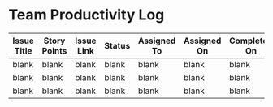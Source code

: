 # Team Productivity Log

| Issue Title | Story Points | Issue Link | Status | Assigned To | Assigned On | Completed On | Category | Status Notes |
| ----------- | ------------| ---------- | ------ | -----------| ----------- | ------------| -------- | ------------ |
| blank | blank | blank | blank | blank | blank | blank | blank | blank |
| blank | blank | blank | blank | blank | blank | blank | blank | blank |
| blank | blank | blank | blank | blank | blank | blank | blank | blank |
